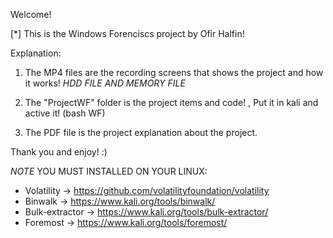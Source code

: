Welcome!

[*] This is the Windows Forenciscs project by Ofir Halfin!

Explanation:

1) The MP4 files are the recording screens that shows the project and how it works!
	*HDD FILE AND MEMORY FILE*

2) The "ProjectWF" folder is the project items and code! , Put it in kali and active it! (bash WF)

3) The PDF file is the project explanation about the project.

Thank you and enjoy! :)

*NOTE*
YOU MUST INSTALLED ON YOUR LINUX:
 - Volatility ->  https://github.com/volatilityfoundation/volatility
 - Binwalk -> https://www.kali.org/tools/binwalk/
 - Bulk-extractor -> https://www.kali.org/tools/bulk-extractor/
 - Foremost -> https://www.kali.org/tools/foremost/
